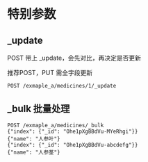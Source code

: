 # 特别参数

## _update

POST 带上 _update，会先对比，再决定是否更新

推荐POST，PUT 需全字段更新

```text
POST /exmaple_a/medicines/1/_update
```

## _bulk 批量处理

```text
POST /exmaple_a/medicines/_bulk
{"index": {"_id": "Ohe1pXgBBdVu-MYeRhgi"}}
{"name": "人参叶"}
{"index": {"_id": "Ohe1pXgBBdVu-abcdefg"}}
{"name": "人参茎"}
```
